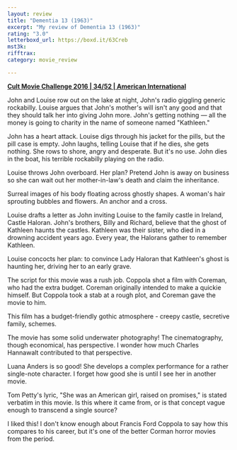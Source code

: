 ```yaml
---
layout: review
title: "Dementia 13 (1963)"
excerpt: "My review of Dementia 13 (1963)"
rating: "3.0"
letterboxd_url: https://boxd.it/63Creb
mst3k: 
rifftrax: 
category: movie_review

---
```


<b><a href="https://boxd.it/q7ygw/detail">Cult Movie Challenge 2016 | 34/52 | American International</a></b>

John and Louise row out on the lake at night, John's radio giggling generic rockabilly. Louise argues that John's mother's will isn't any good and that they should talk her into giving John more. John's getting nothing — all the money is going to charity in the name of someone named "Kathleen."

John has a heart attack. Louise digs through his jacket for the pills, but the pill case is empty. John laughs, telling Louise that if he dies, she gets nothing. She rows to shore, angry and desperate. But it's no use. John dies in the boat, his terrible rockabilly playing on the radio.

Louise throws John overboard. Her plan? Pretend John is away on business so she can wait out her mother-in-law's death and claim the inheritance.

Surreal images of his body floating across ghostly shapes. A woman's hair sprouting bubbles and flowers. An anchor and a cross.

Louise drafts a letter as John inviting Louise to the family castle in Ireland, Castle Haloran. John's brothers, Billy and Richard, believe that the ghost of Kathleen haunts the castles. Kathleen was their sister, who died in a drowning accident years ago. Every year, the Halorans gather to remember Kathleen.

Louise concocts her plan: to convince Lady Haloran that Kathleen's ghost is haunting her, driving her to an early grave.

The script for this movie was a rush job. Coppola shot a film with Coreman, who had the extra budget. Coreman originally intended to make a quickie himself. But Coppola took a stab at a rough plot, and Coreman gave the movie to him.

This film has a budget-friendly gothic atmosphere - creepy castle, secretive family, schemes.

The movie has some solid underwater photography! The cinematography, though economical, has perspective. I wonder how much Charles Hannawalt contributed to that perspective.

Luana Anders is so good! She develops a complex performance for a rather single-note character. I forget how good she is until I see her in another movie.

Tom Petty's lyric, "She was an American girl, raised on promises," is stated verbatim in this movie. Is this where it came from, or is that concept vague enough to transcend a single source?

I liked this! I don't know enough about Francis Ford Coppola to say how this compares to his career, but it's one of the better Corman horror movies from the period.